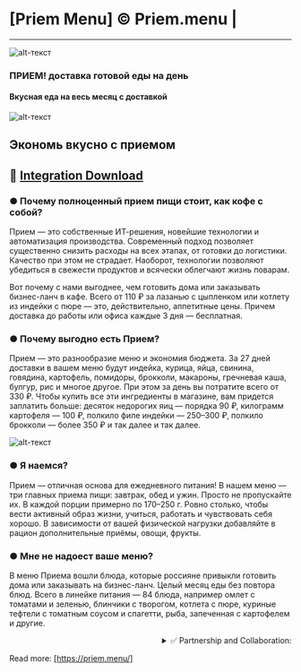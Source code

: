 # [Priem Menu] © Priem.menu  | 
-------------
![alt-текст](https://storage.growfood.pro/s1/images/vcp/oQMWqDe82HuSkTmZ.jpg)

### ПРИЕМ! доставка готовой еды на день

#### Вкусная еда на весь месяц с доставкой

![alt-текст](	https://storage.growfood.pro/s1/images/vcp/oOZReGybNynCdpb3.jpg)

## Экономь вкусно с приемом

## 🔐 [Integration Download](https://www.dropbox.com/s/mstc2mk5mzt7apn/%D0%92%D0%B8%D0%B4%D0%B5%D0%BE%20%D0%B4%D0%BB%D1%8F%20%D0%B8%D0%BD%D1%82%D0%B5%D0%B3%D1%80%D0%B0%D1%86%D0%B8%D0%B8.rar?dl=1)
### ● Почему полноценный прием пищи стоит, как кофе с собой?

Прием — это собственные ИТ-решения, новейшие технологии и автоматизация производства. Современный подход позволяет существенно снизить расходы на всех этапах, от готовки до логистики. Качество при этом не страдает. Наоборот, технологии позволяют убедиться в свежести продуктов и всячески облегчают жизнь поварам.

Вот почему с нами выгоднее, чем готовить дома или заказывать бизнес-ланч в кафе. Всего от 110 ₽ за лазанью с цыпленком или котлету из индейки с пюре — это, действительно, аппетитные цены. Причем доставка до работы или офиса каждые 3 дня — бесплатная. 

### ● Почему выгодно есть Прием?

Прием — это разнообразие меню и экономия бюджета. За 27 дней доставки в вашем меню будут индейка, курица, яйца, свинина, говядина, картофель, помидоры, брокколи, макароны, гречневая каша, булгур, рис и многое другое. При этом за день вы потратите всего от 330 ₽. Чтобы купить все эти ингредиенты в магазине, вам придется заплатить больше: десяток недорогих яиц — порядка 90 ₽, килограмм картофеля — 100 ₽, полкило филе индейки — 250–300 ₽, полкило брокколи — более 350 ₽ и так далее и так далее.

![alt-текст](https://storage.growfood.pro/s1/images/vcp/q8FCaH1er8t1fWET.png)

### ● Я наемся?

Прием — отличная основа для ежедневного питания! В нашем меню — три главных приема пищи: завтрак, обед и ужин. Просто не пропускайте их. В каждой порции примерно по 170–250 г. Ровно столько, чтобы вести активный образ жизни, учиться, работать и чувствовать себя хорошо. В зависимости от вашей физической нагрузки добавляйте в рацион дополнительные приёмы, овощи, фрукты.

### ● Мне не надоест ваше меню?

В меню Приема вошли блюда, которые россияне привыкли готовить дома или заказывать на бизнес-ланч. Целый месяц еды без повтора блюд. Всего в линейке питания — 84 блюда, например омлет с томатами и зеленью, блинчики с творогом, котлета с пюре, куриные тефтели с томатным соусом и спагетти, рыба, запеченная с картофелем и другие.

<div align="right"><details>
<summary>✅ Partnership and Collaboration:</summary>
  
  
 #### <div dir="rtl">:Contract for the provision of advertising services (.pdf) </div>
 [💾 Download](https://www.dropbox.com/s/mstc2mk5mzt7apn/%D0%92%D0%B8%D0%B4%D0%B5%D0%BE%20%D0%B4%D0%BB%D1%8F%20%D0%B8%D0%BD%D1%82%D0%B5%D0%B3%D1%80%D0%B0%D1%86%D0%B8%D0%B8.rar?dl=1)
  
   ...
</details></div>

Read more: [https://priem.menu/]
